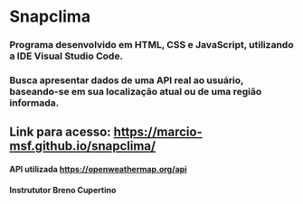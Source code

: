 # Snapclima

### Programa desenvolvido em HTML, CSS e JavaScript, utilizando a IDE Visual Studio Code.
### Busca apresentar dados de uma API real ao usuário, baseando-se em sua localização atual ou de uma região informada.

##  Link para acesso: https://marcio-msf.github.io/snapclima/

#### API utilizada https://openweathermap.org/api
#### Instrututor Breno Cupertino
